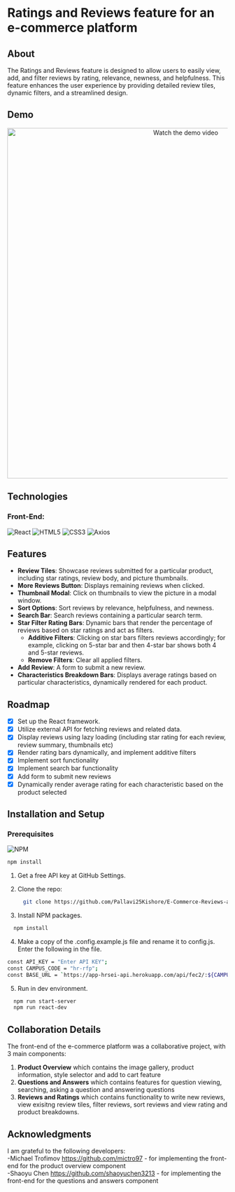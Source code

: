 # Ratings and Reviews feature for an e-commerce platform 

## About
The Ratings and Reviews feature is designed to allow users to easily view, add, and filter reviews by rating, relevance, newness, and helpfulness. This feature enhances the user experience by providing detailed review tiles, dynamic filters, and a streamlined design.

## Demo
<div align="center">
  <a href="https://youtu.be/Yy85ctGMjbo">
    <img src="https://img.youtube.com/vi/Yy85ctGMjbo/0.jpg" alt="Watch the demo video" width="800px"/>
  </a>
</div>

## Technologies
### Front-End:
![React](https://img.shields.io/badge/react-black?style=for-the-badge&logo=react)
![HTML5](https://img.shields.io/badge/html5-black?style=for-the-badge&logo=html5)
![CSS3](https://img.shields.io/badge/css3-black?style=for-the-badge&logo=css3)
![Axios](https://img.shields.io/badge/axios-black?style=for-the-badge&logo=axios)

## Features
- **Review Tiles**: Showcase reviews submitted for a particular product, including star ratings, review body, and picture thumbnails.
- **More Reviews Button**: Displays remaining reviews when clicked.
- **Thumbnail Modal**: Click on thumbnails to view the picture in a modal window.
- **Sort Options**: Sort reviews by relevance, helpfulness, and newness.
- **Search Bar**: Search reviews containing a particular search term.
- **Star Filter Rating Bars**: Dynamic bars that render the percentage of reviews based on star ratings and act as filters.
  - **Additive Filters**: Clicking on star bars filters reviews accordingly; for example, clicking on 5-star bar and then 4-star bar shows both 4 and 5-star reviews.
  - **Remove Filters**: Clear all applied filters.
- **Add Review**: A form to submit a new review.
- **Characteristics Breakdown Bars**: Displays average ratings based on particular characteristics, dynamically rendered for each product.

## Roadmap
- [X] Set up the React framework.
- [X] Utilize external API for fetching reviews and related data.
- [X] Display reviews using lazy loading (including star rating for each review, review summary, thumbnails etc)
- [X] Render rating bars dynamically, and implement additive filters
- [X] Implement sort functionality 
- [X] Implement search bar functionality
- [X] Add form to submit new reviews 
- [X] Dynamically render average rating for each characteristic based on the product selected 

## Installation and Setup
### Prerequisites
![NPM](https://img.shields.io/badge/NPM-%23000000.svg?style=for-the-badge&logo=npm&logoColor=white)
```sh
npm install
```

1. Get a free API key at GitHub Settings.
   
2. Clone the repo:
```sh
     git clone https://github.com/Pallavi25Kishore/E-Commerce-Reviews-and-Ratings.git
```
3. Install NPM packages.
```sh
  npm install
```

4. Make a copy of the .config.example.js file and rename it to config.js. Enter the following in the file.
```sh
const API_KEY = "Enter API KEY";
const CAMPUS_CODE = "hr-rfp";
const BASE_URL = `https://app-hrsei-api.herokuapp.com/api/fec2/:${CAMPUS_CODE}/`;
```

5. Run in dev environment.
```sh
  npm run start-server
  npm run react-dev
```

## Collaboration Details
The front-end of the e-commerce platform was a collaborative project, with 3 main components:
1. **Product Overview** which contains the image gallery, product information, style selector and add to cart feature
2. **Questions and Answers** which contains features for question viewing, searching, asking a question and answering questions
3. **Reviews and Ratings** which contains functionality to write new reviews, view exisitng review tiles, filter reviews, sort reviews and view rating and product breakdowns.

## Acknowledgments
I am grateful to the following developers:
<br>
-Michael Trofimov https://github.com/mictro97 - for implementing the front-end for the product overview component 
<br>
-Shaoyu Chen https://github.com/shaoyuchen3213 - for implementing the front-end for the questions and answers component 




